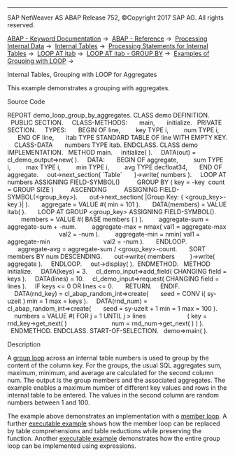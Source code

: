   

* * *

SAP NetWeaver AS ABAP Release 752, ©Copyright 2017 SAP AG. All rights reserved.

[ABAP - Keyword Documentation](javascript:call_link\('abenabap.htm'\)) →  [ABAP - Reference](javascript:call_link\('abenabap_reference.htm'\)) →  [Processing Internal Data](javascript:call_link\('abenabap_data_working.htm'\)) →  [Internal Tables](javascript:call_link\('abenitab.htm'\)) →  [Processing Statements for Internal Tables](javascript:call_link\('abentable_processing_statements.htm'\)) →  [LOOP AT itab](javascript:call_link\('abaploop_at_itab_variants.htm'\)) →  [LOOP AT itab - GROUP BY](javascript:call_link\('abaploop_at_itab_group_by.htm'\)) →  [Examples of Grouping with LOOP](javascript:call_link\('abenloop_group_by_abexas.htm'\)) → 

Internal Tables, Grouping with LOOP for Aggregates

This example demonstrates a grouping with aggregates.

Source Code

REPORT demo\_loop\_group\_by\_aggregates.
CLASS demo DEFINITION.
  PUBLIC SECTION.
    CLASS-METHODS:
      main,
      initialize.
  PRIVATE SECTION.
    TYPES:
      BEGIN OF line,
        key TYPE i,
        num TYPE i,
      END OF line,
      itab TYPE STANDARD TABLE OF line WITH EMPTY KEY.
    CLASS-DATA
      numbers TYPE itab.
ENDCLASS.
CLASS demo IMPLEMENTATION.
  METHOD main.
    initialize( ).
    DATA(out) = cl\_demo\_output=>new( ).
    DATA:
      BEGIN OF aggregate,
        sum TYPE i,
        max TYPE i,
        min TYPE i,
        avg TYPE decfloat34,
      END OF aggregate.
    out->next\_section( \`Table\`
      )->write( numbers ).
    LOOP AT numbers ASSIGNING FIELD-SYMBOL(<wa>)
         GROUP BY ( key = <wa>-key  count = GROUP SIZE )
         ASCENDING
         ASSIGNING FIELD-SYMBOL(<group\_key>).
      out->next\_section( |Group Key: { <group\_key>-key }| ).
      aggregate = VALUE #( min = 101 ).
      DATA(members) = VALUE itab( ).
      LOOP AT GROUP <group\_key> ASSIGNING FIELD-SYMBOL(<member>).
        members = VALUE #( BASE members ( <member> ) ).
        aggregate-sum = aggregate-sum + <member>-num.
        aggregate-max = nmax( val1 = aggregate-max
                              val2 = <member>-num ).
        aggregate-min = nmin( val1 = aggregate-min
                              val2 = <member>-num ).
      ENDLOOP.
      aggregate-avg = aggregate-sum / <group\_key>-count.
      SORT members BY num DESCENDING.
      out->write( members
        )->write( aggregate ).
    ENDLOOP.
    out->display( ).  ENDMETHOD.
  METHOD initialize.
    DATA(keys) = 3.
    cl\_demo\_input=>add\_field( CHANGING field = keys ).
    DATA(lines) = 10.
    cl\_demo\_input=>request( CHANGING field = lines ).
    IF keys <= 0 OR lines <= 0.
      RETURN.
    ENDIF.
    DATA(rnd\_key) = cl\_abap\_random\_int=>create(
      seed = CONV i( sy-uzeit ) min = 1 max = keys ).
    DATA(rnd\_num) = cl\_abap\_random\_int=>create(
      seed = sy-uzeit + 1 min = 1 max = 100 ).
    numbers = VALUE #( FOR j = 1 UNTIL j > lines
                       ( key = rnd\_key->get\_next( )
                         num = rnd\_num->get\_next( ) ) ).
  ENDMETHOD.
ENDCLASS.
START-OF-SELECTION.
  demo=>main( ).

Description

A [group loop](javascript:call_link\('abengroup_loop_glosry.htm'\) "Glossary Entry") across an internal table numbers is used to group by the content of the column key. For the groups, the usual SQL aggregates sum, maximum, minimum, and average are calculated for the second column num. The output is the group members and the associated aggregates. The example enables a maximum number of different key values and rows in the internal table to be entered. The values in the second column are random numbers between 1 and 100.

The example above demonstrates an implementation with a [member loop](javascript:call_link\('abenmember_loop_glosry.htm'\) "Glossary Entry"). A further [executable example](javascript:call_link\('abenloop_group_by_for_abexa.htm'\)) shows how the member loop can be replaced by table comprehensions and table reductions while preserving the function. Another [executable example](javascript:call_link\('abenfor_group_by_aggregates_abexa.htm'\)) demonstrates how the entire group loop can be implemented using expressions.